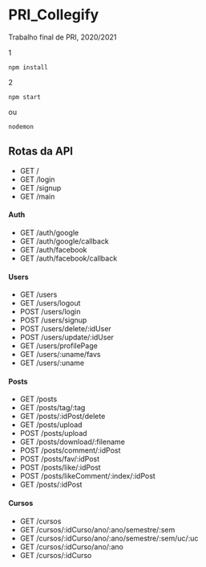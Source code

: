 # PRI_Collegify
Trabalho final de PRI, 2020/2021

1

```
npm install
```

2

```
npm start
```

ou

```
nodemon
```

## Rotas da API
 * GET /
 * GET /login
 * GET /signup
 * GET /main

#### Auth
 * GET /auth/google
 * GET /auth/google/callback
 * GET /auth/facebook
 * GET /auth/facebook/callback

#### Users
 * GET /users
 * GET /users/logout
 * POST /users/login
 * POST /users/signup
 * POST /users/delete/:idUser
 * POST /users/update/:idUser
 * GET /users/profilePage
 * GET /users/:uname/favs
 * GET /users/:uname

#### Posts
 * GET /posts
 * GET /posts/tag/:tag
 * GET /posts/:idPost/delete
 * GET /posts/upload
 * POST /posts/upload
 * GET /posts/download/:filename
 * POST /posts/comment/:idPost
 * POST /posts/fav/:idPost
 * POST /posts/like/:idPost
 * POST /posts/likeComment/:index/:idPost
 * GET /posts/:idPost

 #### Cursos
 * GET /cursos
 * GET /cursos/:idCurso/ano/:ano/semestre/:sem
 * GET /cursos/:idCurso/ano/:ano/semestre/:sem/uc/:uc
 * GET /cursos/:idCurso/ano/:ano
 * GET /cursos/:idCurso